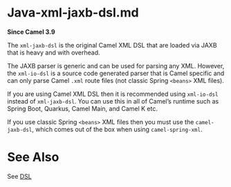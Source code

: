 # Java-xml-jaxb-dsl.md

**Since Camel 3.9**

The `xml-jaxb-dsl` is the original Camel XML DSL that are loaded via
JAXB that is heavy and with overhead.

The JAXB parser is generic and can be used for parsing any XML. However,
the `xml-io-dsl` is a source code generated parser that is Camel
specific and can only parse Camel `.xml` route files (not classic Spring
`<beans>` XML files).

If you are using Camel XML DSL then it is recommended using `xml-io-dsl`
instead of `xml-jaxb-dsl`. You can use this in all of Camel’s runtime
such as Spring Boot, Quarkus, Camel Main, and Camel K etc.

If you use classic Spring `<beans>` XML files then you must use the
`camel-jaxb-dsl`, which comes out of the box when using
`camel-spring-xml`.

# See Also

See [DSL](#manual:ROOT:dsl.adoc)
